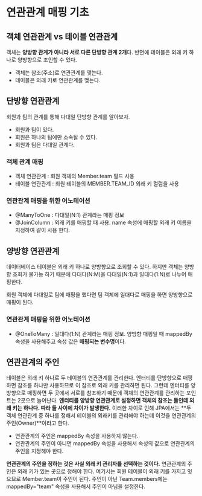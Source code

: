 # 연관관계 매핑 기초
## 객체 연관관계 vs 테이블 연관관계
객체는 **양방향 관계가 아니라 서로 다른 단방향 관계 2개**다. 반면에 테이블은 외래 키 하나로 양방향으로 조인할 수 있다.
- 객체는 참조(주소)로 연관관계를 맺는다.
- 테이블은 외래 키로 연관관계를 맺는다.

## 단방향 연관관계
회원과 팀의 관계를 통해 다대일 단방향 관계를 알아보자.
- 회원과 팀이 있다.
- 회원은 하나의 팀에만 소속될 수 있다.
- 회원과 팀은 다대일 관계다.

### 객체 관계 매핑
- 객체 연관관계 : 회원 객체의 Member.team 필드 사용
- 테이블 연관관계 : 회원 테이블의 MEMBER.TEAM_ID 외래 키 컬럼을 사용

### 연관관계 매핑을 위한 어노테이션
- @ManyToOne : 다대일(N:1) 관계라는 매핑 정보
- @JoinColumn : 외래 키를 매핑할 때 사용. name 속성에 매핑할 외래 키 이름을 지정하여 같이 사용 한다.

## 양방향 연관관계
데이터베이스 테이블은 외래 키 하나로 양방향으로 조회할 수 있다. 하지만 객체는 양방향 조회가 불가능 하기 때문에 다대다(N:M)을 다대일(N:1)과 일대다(1:N)로 나누어 매핑한다.

회원 객체에 다대일로 팀에 매핑을 했다면 팀 객체에 일대다로 매핑을 하면 양방향으로 매핑이 된다.

### 연관관계 매핑을 위한 어노테이션
- @OneToMany : 일대다(1:N) 관계라는 매핑 정보. 양방향 매핑일 때 mappedBy 속성을 사용해주고 속성 값은 **매핑되는 변수명**이다.

## 연관관계의 주인
테이블은 외래 키 하나로 두 테이블의 연관관계를 관리한다.
엔터티를 단방향으로 매핑하면 참조를 하나만 사용하므로 이 참조로 외래 키를 관리하면 된다. 그런데 엔터티를 양방향으로 매핑하면 두 곳에서 서로를 참조하기 때문에 객체의 연관관계를 관리하는 포인트는 2곳으로 늘어난다.
**엔터티를 양방향 연관관계로 설정하면 객체의 참조는 둘인데 외래 키는 하나다. 따라 둘 사이에 차이가 발생한다.** 이러한 차이로 인해 JPA에서는 **두 객체 연관관계 중 하나를 정해서 테이블의 외래키를 관리해야 하는데 이것을 연관관계의 주인(Owner)**이라고 한다.

- 연관관계의 주인은 mappedBy 속성을 사용하지 않는다.
- 연관관계의 주인이 아니면 mappedBy 속성을 사용해서 속성의 값으로 연관관계의 주인을 지정해야 한다.

**연관관계의 주인을 정하는 것은 사실 외래 키 관리자를 선택하는 것이다.** 연관관계의 주인은 외래 키가 있는 곳으로 정해야 한다. 여기서는 회원 테이블이 외래 키를 가지고 잇으므로 Member.team이 주인이 된다. 주인이 아닌 Team.members에는 mappedBy="team" 속성을 사용해서 주인이 아님을 설정한다.
